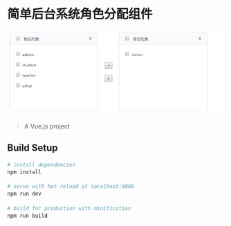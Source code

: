 # 简单后台系统角色分配组件

![Image text](https://github.com/cabinY/img/blob/master/images/roleAssign.png)

> A Vue.js project

## Build Setup

``` bash
# install dependencies
npm install

# serve with hot reload at localhost:8080
npm run dev

# build for production with minification
npm run build
```


